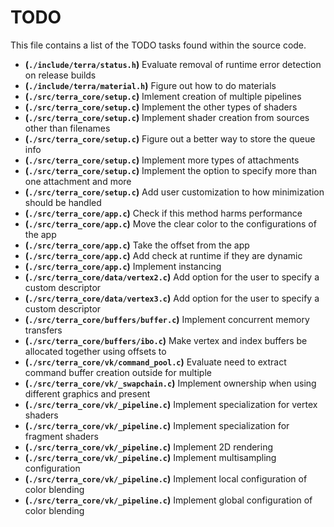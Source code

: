 # TODO
This file contains a list of the TODO tasks found within the source code.
- **(`./include/terra/status.h`)** Evaluate removal of runtime error detection on release builds
- **(`./include/terra/material.h`)** Figure out how to do materials
- **(`./src/terra_core/setup.c`)** Imlement creation of multiple pipelines
- **(`./src/terra_core/setup.c`)** Implement the other types of shaders
- **(`./src/terra_core/setup.c`)** Implement shader creation from sources other than filenames
- **(`./src/terra_core/setup.c`)** Figure out a better way to store the queue info
- **(`./src/terra_core/setup.c`)** Implement more types of attachments
- **(`./src/terra_core/setup.c`)** Implement the option to specify more than one attachment and more
- **(`./src/terra_core/setup.c`)** Add user customization to how minimization should be handled
- **(`./src/terra_core/app.c`)** Check if this method harms performance
- **(`./src/terra_core/app.c`)** Move the clear color to the configurations of the app
- **(`./src/terra_core/app.c`)** Take the offset from the app
- **(`./src/terra_core/app.c`)** Add check at runtime if they are dynamic
- **(`./src/terra_core/app.c`)** Implement instancing
- **(`./src/terra_core/data/vertex2.c`)** Add option for the user to specify a custom descriptor
- **(`./src/terra_core/data/vertex3.c`)** Add option for the user to specify a custom descriptor
- **(`./src/terra_core/buffers/buffer.c`)** Implement concurrent memory transfers
- **(`./src/terra_core/buffers/ibo.c`)** Make vertex and index buffers be allocated together using offsets to
- **(`./src/terra_core/vk/command_pool.c`)** Evaluate need to extract command buffer creation outside for multiple
- **(`./src/terra_core/vk/_swapchain.c`)** Implement ownership when using different graphics and present
- **(`./src/terra_core/vk/_pipeline.c`)** Implement specialization for vertex shaders
- **(`./src/terra_core/vk/_pipeline.c`)** Implement specialization for fragment shaders
- **(`./src/terra_core/vk/_pipeline.c`)** Implement 2D rendering
- **(`./src/terra_core/vk/_pipeline.c`)** Implement multisampling configuration
- **(`./src/terra_core/vk/_pipeline.c`)** Implement local configuration of color blending
- **(`./src/terra_core/vk/_pipeline.c`)** Implement global configuration of color blending
